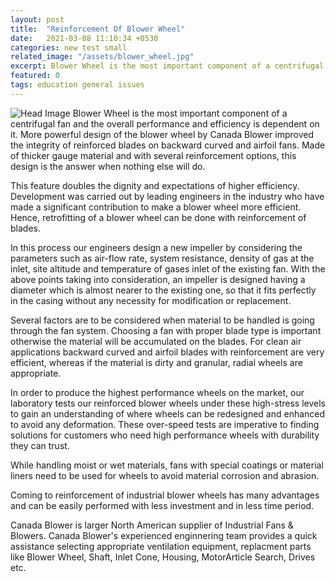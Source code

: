 ```yaml
---
layout: post
title:  "Reinforcement Of Blower Wheel"
date:   2021-03-08 11:10:34 +0530
categories: new test small
related_image: "/assets/blower_wheel.jpg"
excerpt: Blower Wheel is the most important component of a centrifugal fan and the overall performance and efficiency is dependent on it. More powerful...
featured: 0
tags: education general issues
---
```

![Head Image](/assets/blower_wheel.jpg)
Blower Wheel is the most important component of a centrifugal fan and the overall performance and efficiency is dependent on it. More powerful design of the blower wheel by Canada Blower improved the integrity of reinforced blades on backward curved and airfoil fans. Made of thicker gauge material and with several reinforcement options, this design is the answer when nothing else will do.

This feature doubles the dignity and expectations of higher efficiency. Development was carried out by leading engineers in the industry who have made a significant contribution to make a blower wheel more efficient. Hence, retrofitting of a blower wheel can be done with reinforcement of blades.

In this process our engineers design a new impeller by considering the parameters such as air-flow rate, system resistance, density of gas at the inlet, site altitude and temperature of gases inlet of the existing fan. With the above points taking into consideration, an impeller is designed having a diameter which is almost nearer to the existing one, so that it fits perfectly in the casing without any necessity for modification or replacement.

Several factors are to be considered when material to be handled is going through the fan system. Choosing a fan with proper blade type is important otherwise the material will be accumulated on the blades. For clean air applications backward curved and airfoil blades with reinforcement are very efficient, whereas if the material is dirty and granular, radial wheels are appropriate.

In order to produce the highest performance wheels on the market, our laboratory tests our reinforced blower wheels under these high-stress levels to gain an understanding of where wheels can be redesigned and enhanced to avoid any deformation. These over-speed tests are imperative to finding solutions for customers who need high performance wheels with durability they can trust.

While handling moist or wet materials, fans with special coatings or material liners need to be used for wheels to avoid material corrosion and abrasion.

Coming to reinforcement of industrial blower wheels has many advantages and can be easily performed with less investment and in less time period.

 Canada Blower is larger North American supplier of Industrial Fans & Blowers. Canada Blower's experienced enginnering team provides a quick assistance selecting appropriate ventilation equipment, replacment parts like Blower Wheel, Shaft, Inlet Cone, Housing, MotorArticle Search, Drives etc.